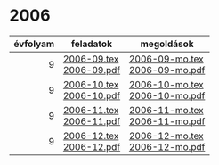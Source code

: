 # 2006

| évfolyam | feladatok | megoldások |
|---:|---|---|
| 9|[2006-09.tex](2006-09.tex) <br> [2006-09.pdf](2006-09.pdf) | [2006-09-mo.tex](2006-09-mo.tex) <br> [2006-09-mo.pdf](2006-09-mo.pdf)|
| 9|[2006-10.tex](2006-10.tex) <br> [2006-10.pdf](2006-10.pdf) | [2006-10-mo.tex](2006-10-mo.tex) <br> [2006-10-mo.pdf](2006-09-mo.pdf)|
| 9|[2006-11.tex](2006-11.tex) <br> [2006-11.pdf](2006-11.pdf) | [2006-11-mo.tex](2006-11-mo.tex) <br> [2006-11-mo.pdf](2006-09-mo.pdf)|
| 9|[2006-12.tex](2006-12.tex) <br> [2006-12.pdf](2006-12.pdf) | [2006-12-mo.tex](2006-12-mo.tex) <br> [2006-12-mo.pdf](2006-09-mo.pdf)|
